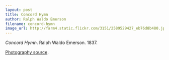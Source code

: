 ```yaml
---
layout: post
title: Concord Hymn
author: Ralph Waldo Emerson
filename: concord-hymn
image_url: http://farm4.static.flickr.com/3151/2589529427_eb76d8b480.jpg
---
```


_Concord Hymn_.  Ralph Waldo Emerson.  1837.

[Photography source](http://www.flickr.com/photos/boston_public_library/2589529427/).
